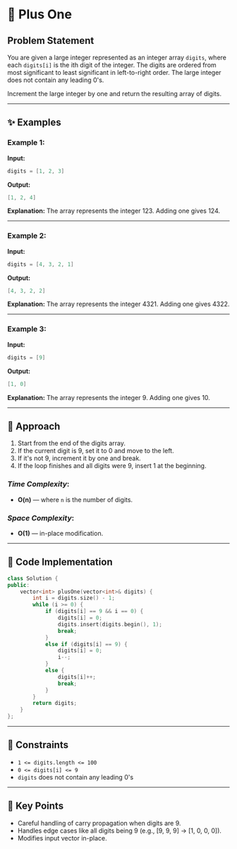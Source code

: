 # 🔢 Plus One

## Problem Statement

You are given a large integer represented as an integer array `digits`, where each `digits[i]` is the ith digit of the integer. The digits are ordered from most significant to least significant in left-to-right order. The large integer does not contain any leading 0's.

Increment the large integer by one and return the resulting array of digits.

---

## ✨ Examples

### Example 1:

**Input:**
```cpp
digits = [1, 2, 3]
```
**Output:**
```cpp
[1, 2, 4]
```
**Explanation:** The array represents the integer 123. Adding one gives 124.

---

### Example 2:

**Input:**
```cpp
digits = [4, 3, 2, 1]
```
**Output:**
```cpp
[4, 3, 2, 2]
```
**Explanation:** The array represents the integer 4321. Adding one gives 4322.

---

### Example 3:

**Input:**
```cpp
digits = [9]
```
**Output:**
```cpp
[1, 0]
```
**Explanation:** The array represents the integer 9. Adding one gives 10.

---

## 🚀 Approach

1. Start from the end of the digits array.
2. If the current digit is 9, set it to 0 and move to the left.
3. If it's not 9, increment it by one and break.
4. If the loop finishes and all digits were 9, insert 1 at the beginning.

### *Time Complexity*:
- **O(n)** — where `n` is the number of digits.

### *Space Complexity*:
- **O(1)** — in-place modification.

---

## 🔢 Code Implementation

```cpp
class Solution {
public:
    vector<int> plusOne(vector<int>& digits) {
        int i = digits.size() - 1;
        while (i >= 0) {
            if (digits[i] == 9 && i == 0) {
                digits[i] = 0;
                digits.insert(digits.begin(), 1);
                break;
            }
            else if (digits[i] == 9) {
                digits[i] = 0;
                i--;
            }
            else {
                digits[i]++;
                break;
            }
        }
        return digits;
    }
};
```

---

## 🔧 Constraints

- `1 <= digits.length <= 100`
- `0 <= digits[i] <= 9`
- `digits` does not contain any leading 0's

---

## 🌟 Key Points

- Careful handling of carry propagation when digits are 9.
- Handles edge cases like all digits being 9 (e.g., [9, 9, 9] → [1, 0, 0, 0]).
- Modifies input vector in-place.

